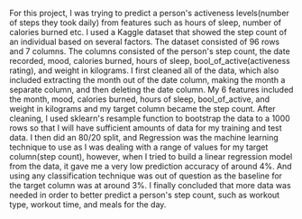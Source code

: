   For this project, I was trying to predict a person's activeness levels(number of steps they took daily) from features such as hours 
of sleep, number of calories burned etc. I used a Kaggle dataset that showed the step count of an individual based on several factors. 
The dataset consisted of 96 rows and 7 columns. The columns consisted of the person's step count, the date recorded, mood, calories burned,
hours of sleep, bool_of_active(activeness rating), and weight in kilograms. 
  I first cleaned all of the data, which also included extracting the month out of the date column, making the month a separate column,
and then deleting the date column. My 6 features included the month, mood, calories burned, hours of sleep, bool_of_active, and weight
in kilograms and my target column became the step count. After cleaning, I used sklearn's resample function to bootstrap the data to a 
1000 rows so that I will have sufficient amounts of data for my training and test data. I then did an 80/20 split, and Regression was the machine
learning technique to use as I was dealing with a range of values for my target column(step count), however, when I tried to build a 
linear regression model from the data, it gave me a very low prediction accuracy of around 4%. And using any classification technique was
out of question as the baseline for the target column was at around 3%. I finally concluded that more data was needed in order to better
predict a person's step count, such as workout type, workout time, and meals for the day.

